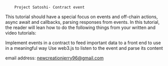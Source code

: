 

		Project Satoshi- Contract event

This tutorial should have a special focus on events and off-chain actions, async await and callbacks, parsing responses from events. In this tutorial, the reader will lean how to do the following things from your written and video tutorials:

Implement events in a contract to feed important data to a front end to use in a meaningful way
Use web3.js to listen to the event and parse its content


email address: newcreationjerry96@gmail.com
